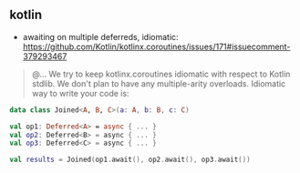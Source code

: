 ## kotlin

- awaiting on multiple deferreds, idiomatic: https://github.com/Kotlin/kotlinx.coroutines/issues/171#issuecomment-379293467

> @... We try to keep kotlinx.coroutines idiomatic with respect to Kotlin stdlib. We don't plan to have any multiple-arity overloads. Idiomatic way to write your code is:

```kotlin
data class Joined<A, B, C>(a: A, b: B, c: C)

val op1: Deferred<A> = async { ... }
val op2: Deferred<B> = async { ... }
val op3: Deferred<C> = async { ... }

val results = Joined(op1.await(), op2.await(), op3.await())
```

